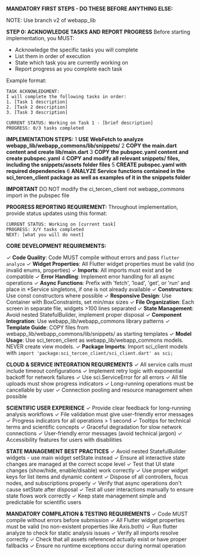 **MANDATORY FIRST STEPS - DO THESE BEFORE ANYTHING ELSE:**

NOTE: Use branch v2 of webapp_lib

**STEP 0: ACKNOWLEDGE TASKS AND REPORT PROGRESS**
Before starting implementation, you MUST:
- Acknowledge the specific tasks you will complete
- List them in order of execution  
- State which task you are currently working on
- Report progress as you complete each task

Example format:
```
TASK ACKNOWLEDGMENT:
I will complete the following tasks in order:
1. [Task 1 description]
2. [Task 2 description] 
3. [Task 3 description]

CURRENT STATUS: Working on Task 1 - [brief description]
PROGRESS: 0/3 tasks completed
```

**IMPLEMENTATION STEPS:**
1 **USE WebFetch to analyze webapp_lib/webapp_commons/lib/snippets/**
2 **COPY the main.dart content and create lib/main.dart**
3 **COPY the pubspec.yaml content and create pubspec.yaml**
4 **COPY and modify all relevant snippets/ files, including the snippets/assets folder files**
5 **CREATE pubspec.yaml with required dependencies**
6 **ANALYZE Service functions contained in the sci_tercen_client package as well as examples of it in the snippets folder**

**IMPORTANT** DO NOT modify the ci_tercen_client not webapp_commons import in the pubspec file

**PROGRESS REPORTING REQUIREMENT:**
Throughout implementation, provide status updates using this format:
```
CURRENT STATUS: Working on [current task]
PROGRESS: X/Y tasks completed
NEXT: [what you will do next]
```

**CORE DEVELOPMENT REQUIREMENTS:**

✓ **Code Quality**: Code MUST compile without errors and pass `flutter analyze`
✓ **Widget Properties**: All Flutter widget properties must be valid (no invalid enums, properties)
✓ **Imports**: All imports must exist and be compatible
✓ **Error Handling**: Implement error handling for all async operations
✓ **Async Functions**: Prefix with 'fetch', 'load', 'get', or 'run' and place in *Service singletons, if one is not already available
✓ **Constructors**: Use const constructors where possible
✓ **Responsive Design**: Use Container with BoxConstraints, set min/max sizes
✓ **File Organization**: Each screen in separate file, widgets >100 lines separated
✓ **State Management**: Avoid nested StatefulBuilder, implement proper disposal
✓ **Component Integration**: Use  webapp_lib/webapp_commons library patterns
✓ **Template Guide**: COPY files from  webapp_lib/webapp_commons/lib/snippets/ as starting templates
✓ **Model Usage**: Use sci_tercen_client as  webapp_lib/webapp_commons models. NEVER create view models.
✓ **Package Imports**: Import sci_client models with `import 'package:sci_tercen_client/sci_client.dart' as sci;`


**CLOUD & SERVICE INTEGRATION REQUIREMENTS**
✓ All service calls must include timeout configurations
✓ Implement retry logic with exponential backoff for network failures
✓ Use sci.ServiceError for all errors
✓ All file uploads must show progress indicators
✓ Long-running operations must be cancellable by user
✓ Connection pooling and resource management when possible


**SCIENTIFIC USER EXPERIENCE**
✓ Provide clear feedback for long-running analysis workflows
✓ File validation must give user-friendly error messages
✓ Progress indicators for all operations > 1 second
✓ Tooltips for technical terms and scientific concepts
✓ Graceful degradation for slow network connections
✓ User-friendly error messages (avoid technical jargon)
✓ Accessibility features for users with disabilities

**STATE MANAGEMENT BEST PRACTICES**
✓ Avoid nested StatefulBuilder widgets - use main widget setState instead
✓ Ensure all interactive state changes are managed at the correct scope level
✓ Test that UI state changes (show/hide, enable/disable) work correctly
✓ Use proper widget keys for list items and dynamic content
✓ Dispose of all controllers, focus nodes, and subscriptions properly
✓ Verify that async operations don't cause setState after disposal
✓ Test all user interactions manually to ensure state flows work correctly
✓ Keep state management simple and predictable for scientific users

**MANDATORY COMPILATION & TESTING REQUIREMENTS**
✓ Code MUST compile without errors before submission
✓ All Flutter widget properties must be valid (no non-existent properties like Axis.both)
✓ Run flutter analyze to check for static analysis issues
✓ Verify all imports resolve correctly
✓ Check that all assets referenced actually exist or have proper fallbacks
✓ Ensure no runtime exceptions occur during normal operation

